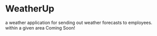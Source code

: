 # WeatherUp
a weather application for sending out weather forecasts to employees. within a given area
Coming Soon!
